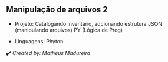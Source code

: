 <h2>Manipulação de arquivos 2</h2>

* Projeto: Catalogando inventário, adcionando estrutura JSON (manipulando arquivos) PY (Lógica de Prog)

* Linguagens: Phyton

✔️ _Created by: Matheus Madureira_
